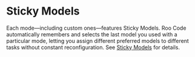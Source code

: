 # Sticky Models

Each mode—including custom ones—features Sticky Models. Roo Code automatically remembers and selects the last model you used with a particular mode, letting you assign different preferred models to different tasks without constant reconfiguration. See [Sticky Models](./11-sticky-models.md) for details.